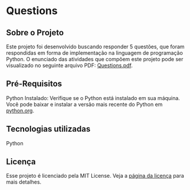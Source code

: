# Questions
## Sobre o Projeto
Este projeto foi desenvolvido buscando responder 5 questões, que foram respondidas em forma de implementação na linguagem de programação Python. 
O enunciado das atividades que compõem este projeto pode ser visualizado no seguinte arquivo PDF: [Questions.pdf](https://github.com/TalitaRod/Questions/files/14230045/Questions.pdf).

## Pré-Requisitos
Python Instalado: Verifique se o Python está instalado em sua máquina. Você pode baixar e instalar a versão mais recente do Python em <a href="https://www.python.org/">python.org</a>.

## Tecnologias utilizadas
Python 

## Licença
Esse projeto é licenciado pela MIT License. Veja a <a href="https://opensource.org/license/mit/"> página da licença</a> para mais detalhes. 
